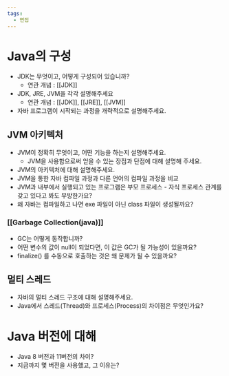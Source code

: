 ```yaml
---
tags:
  - 면접
---
```

# Java의 구성
- JDK는 무엇이고, 어떻게 구성되어 있습니까?
	- 연관 개념 : [[JDK]]
- JDK, JRE, JVM을 각각 설명해주세요
	- 연관 개념 : [[JDK]], [[JRE]], [[JVM]]
- 자바 프로그램이 시작되는 과정을 개략적으로 설명해주세요.

## JVM 아키텍처
- JVM이 정확히 무엇이고, 어떤 기능을 하는지 설명해주세요.
	- JVM을 사용함으로써 얻을 수 있는 장점과 단점에 대해 설명해 주세요.
- JVM의 아키텍처에 대해 설명해주세요.
- JVM을 통한 자바 컴파일 과정과 다른 언어의 컴파일 과정을 비교
- JVM과 내부에서 실행되고 있는 프로그램은 부모 프로세스 - 자식 프로세스 관계를 갖고 있다고 봐도 무방한가요?
- 왜 자바는 컴파일하고 나면 exe 파일이 아닌 class 파일이 생성될까요?

### [[Garbage Collection(java)]]
- GC는 어떻게 동작합니까?
- 어떤 변수의 값이 null이 되었다면, 이 값은 GC가 될 가능성이 있을까요?
- finalize() 를 수동으로 호출하는 것은 왜 문제가 될 수 있을까요?

## 멀티 스레드
- 자바의 멀티 스레드 구조에 대해 설명해주세요.
- Java에서 스레드(Thread)와 프로세스(Process)의 차이점은 무엇인가요?

# Java 버전에 대해
- Java 8 버전과 11버전의 차이?
- 지금까지 몇 버전을 사용했고, 그 이유는?